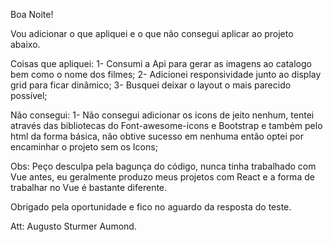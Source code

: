 Boa Noite!

Vou adicionar o que apliquei e o que não consegui aplicar ao projeto abaixo.

Coisas que apliquei:
1- Consumi a Api para gerar as imagens ao catalogo bem como o nome dos filmes;
2- Adicionei responsividade junto ao display grid para ficar dinâmico;
3- Busquei deixar o layout o mais parecido possível;

Não consegui:
1- Não consegui adicionar os icons de jeito nenhum, tentei através das bibliotecas do Font-awesome-icons e Bootstrap e também pelo html da forma básica, não obtive sucesso em nenhuma então optei por encaminhar o projeto sem os Icons;

Obs: Peço desculpa pela bagunça do código, nunca tinha trabalhado com Vue antes, eu geralmente produzo meus projetos com React e a forma de trabalhar no Vue é bastante diferente.

Obrigado pela oportunidade e fico no aguardo da resposta do teste.

Att: Augusto Sturmer Aumond.
